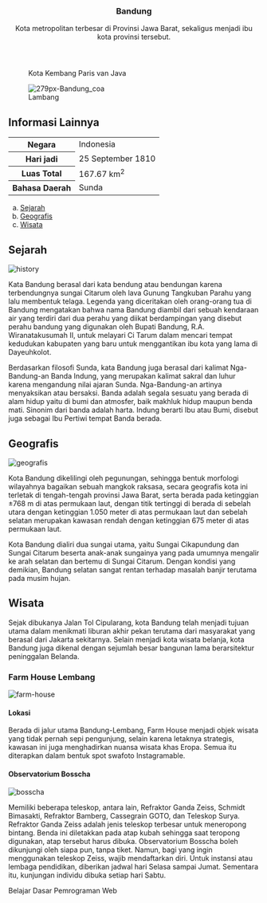 <!DOCTYPE html>
<html lang="en">
<head>
<title>Kota Bandung</title>
<link rel="stylesheet" href="/storage/sdcard0/web dasar/styles/style.css/style.css">
</head>
<body>  
<main>
<aside>
<article class="profile">
<header>
<h1>Bandung</h1>
<p>Kota metropolitan terbesar di Provinsi Jawa Barat, sekaligus menjadi ibu kota provinsi tersebut.</p>
</header>
<figure>

<p>Kota Kembang Paris van Java</p>
<img src="/storage/sdcard0/web dasar/279px-Bandung_coa.png" alt="279px-Bandung_coa">
<figcaption>Lambang</figcaption>
</figure>
</article>
</aside>
<section>
<h2>Informasi Lainnya</h2>
<table>
<tr>
<th>Negara</th>
<td>Indonesia</td>
</tr>
<tr>
<th>Hari jadi</th>
<td>25 September 1810</td>
</tr>
<tr>
<th>Luas Total</th>
<td>167.67 km<sup>2</sup></td>
</tr>
<tr>
<th>Bahasa Daerah</th>
<td>Sunda</td>
</tr>
</table>
</section>
<nav>
<ol type="a">
<li><a href="#">Sejarah</a></li>
<li><a href="#">Geografis</a></li>
<li><a href="#">Wisata</a></li>
</ul>
</nav>
</header>
<div id="content">
<article id="Sejarah">
<h2 id="Sejarah">Sejarah</h2>
<img src="/storage/sdcard0/web dasar/history.jpg" alt="history">
<p>Kata Bandung berasal dari kata bendung atau bendungan karena terbendungnya sungai Citarum oleh lava Gunung Tangkuban Parahu yang lalu membentuk telaga. Legenda yang diceritakan oleh orang-orang tua di Bandung mengatakan bahwa nama Bandung diambil dari sebuah kendaraan air yang terdiri dari dua perahu yang diikat berdampingan yang disebut perahu bandung yang digunakan oleh Bupati Bandung, R.A. Wiranatakusumah II, untuk melayari Ci Tarum dalam mencari tempat kedudukan kabupaten yang baru untuk menggantikan ibu kota yang lama di Dayeuhkolot.</p>

<p>Berdasarkan filosofi Sunda, kata Bandung juga berasal dari kalimat Nga-Bandung-an Banda Indung, yang merupakan kalimat sakral dan luhur karena mengandung nilai ajaran Sunda. Nga-Bandung-an artinya menyaksikan atau bersaksi. Banda adalah segala sesuatu yang berada di alam hidup yaitu di bumi dan atmosfer, baik makhluk hidup maupun benda mati. Sinonim dari banda adalah harta. Indung berarti Ibu atau Bumi, disebut juga sebagai Ibu Pertiwi tempat Banda berada.</p>
</article>
<article id="Geografis">
<h2 id="Geografis">Geografis</h2>
<img src="/storage/sdcard0/web dasar/geografis.jpg" alt="geografis">
<p>Kota Bandung dikelilingi oleh pegunungan, sehingga bentuk morfologi wilayahnya bagaikan sebuah mangkok raksasa, secara geografis kota ini terletak di tengah-tengah provinsi Jawa Barat, serta berada pada ketinggian ±768 m di atas permukaan laut, dengan titik tertinggi di berada di sebelah utara dengan ketinggian 1.050 meter di atas permukaan laut dan sebelah selatan merupakan kawasan rendah dengan ketinggian 675 meter di atas permukaan laut.</p>

<p>Kota Bandung dialiri dua sungai utama, yaitu Sungai Cikapundung dan Sungai Citarum beserta anak-anak sungainya yang pada umumnya mengalir ke arah selatan dan bertemu di Sungai Citarum. Dengan kondisi yang demikian, Bandung selatan sangat rentan terhadap masalah banjir terutama pada musim hujan.</p>
</article>

<article id="Wisata">
<h2 id="Wisata">Wisata</h2>
<p>Sejak dibukanya Jalan Tol Cipularang, kota Bandung telah menjadi tujuan utama dalam menikmati liburan akhir pekan terutama dari masyarakat yang berasal dari Jakarta sekitarnya. Selain menjadi kota wisata belanja, kota Bandung juga dikenal dengan sejumlah besar bangunan lama berarsitektur peninggalan Belanda.</p>
</article>
<section>
<article  id="Farm House Lembang">
<h3 id="Farm House Lembang">Farm House Lembang</h3>
<img src="/storage/sdcard0/web dasar/farm-house.jpg" alt="farm-house">
</section>
</article>
<section>

<article  id="Lokasi">
<h4>Lokasi</h4>
<p>Berada di jalur utama Bandung-Lembang, Farm House menjadi objek wisata yang tidak pernah sepi pengunjung, selain karena letaknya strategis, kawasan ini juga menghadirkan nuansa wisata khas Eropa. Semua itu diterapkan dalam bentuk spot swafoto Instagramable.</p>
</section>
</article>

<section>
<article id="Observatorium Bosscha">
<h4 id="Observatorium Bosscha">Observatorium Bosscha</h4>
<img  src="/storage/sdcard0/web dasar/bosscha.jpg" alt="bosscha">
<p>Memiliki beberapa teleskop, antara lain, Refraktor Ganda Zeiss, Schmidt Bimasakti, Refraktor Bamberg, Cassegrain GOTO, dan Teleskop Surya. Refraktor Ganda Zeiss adalah jenis teleskop terbesar untuk meneropong bintang. Benda ini diletakkan pada atap kubah sehingga saat teropong digunakan, atap tersebut harus dibuka. Observatorium Bosscha boleh dikunjungi oleh siapa pun, tanpa tiket. Namun, bagi yang ingin menggunakan teleskop Zeiss, wajib mendaftarkan diri. Untuk instansi atau lembaga pendidikan, diberikan jadwal hari Selasa sampai Jumat. Sementara itu, kunjungan individu dibuka setiap hari Sabtu.</p>
</section>
</article>
</main>
</div>
<footer>
<p>Belajar Dasar Pemrograman Web</p>
</footer>

</body>
</figure>
</html>
